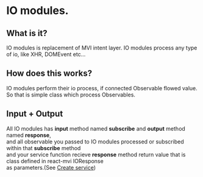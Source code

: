# IO modules.

## What is it?

IO modules is replacement of MVI intent layer.
IO modules process any type of io, like XHR, DOMEvent etc...

## How does this works?

IO modules perform their io process, if connected Observable flowed value.  
So that is simple class which process Observables.

## Input + Output

All IO modules has __input__ method named __subscribe__ and __output__ method named __response__,  
and all observable you passed to IO modules processed or subscribed within that __subscribe__ method  
and your service function recieve __response__ method return value that is class defined in react-mvi IOResponse  
as parameters.(See [Create service](./create_service#What_is_IOResponse))
